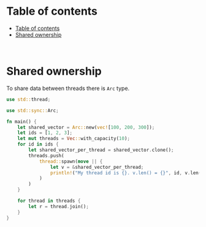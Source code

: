 # Table of contents
- [Table of contents](#table-of-contents)
- [Shared ownership](#shared-ownership)

<br>

# Shared ownership
To share data between threads there is `Arc` type.<br>

```Rust
use std::thread;

use std::sync::Arc;

fn main() {
    let shared_vector = Arc::new(vec![100, 200, 300]);
    let ids = [1, 2, 3];
    let mut threads = Vec::with_capacity(10);
    for id in ids {
        let shared_vector_per_thread = shared_vector.clone();
        threads.push(
            thread::spawn(move || {
                let v = &shared_vector_per_thread;
                println!("My thread id is {}. v.len() = {}", id, v.len())}
            )
        )
    }

    for thread in threads {
        let r = thread.join();
    }
}
```